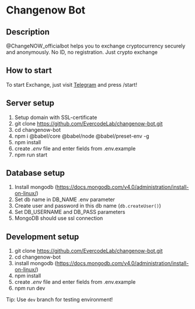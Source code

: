 
# Changenow Bot

## Description

@ChangeNOW_officialbot helps you to exchange cryptocurrency securely and anonymously. No ID, no registration. Just crypto exchange

## How to start

To start Exchange, just visit [Telegram](http://t.me/changeNOW_officialbot_) and press /start!

## Server setup

1. Setup domain with SSL-certificate
2. git clone https://github.com/EvercodeLab/changenow-bot.git
3. cd changenow-bot
4. npm i @babel/core @babel/node @babel/preset-env -g
5. npm install
6. create _.env_ file and enter fields from .env.example
7. npm run start

## Database setup
1. Install mongodb (https://docs.mongodb.com/v4.0/administration/install-on-linux/)
2. Set db name in DB_NAME .env parameter
3. Create user and password in this db name (`db.createUser()`)
4. Set DB_USERNAME and DB_PASS parameters
5. MongoDB should use ssl connection

## Development setup

1. git clone https://github.com/EvercodeLab/changenow-bot.git
2. cd changenow-bot
3. install mongodb (https://docs.mongodb.com/v4.0/administration/install-on-linux/)
4. npm install
5. create _.env_ file and enter fields from .env.example
6. npm run dev

Tip: Use `dev` branch for testing environment!



